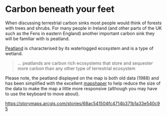 # Carbon beneath your feet

When discussing terrestrial carbon sinks most people would think of forests 
with trees and shrubs. For many people in Ireland (and other parts of the UK
such as the Fens in eastern England) another important carbon sink they will be 
familiar with is peatland. 

[Peatland](https://peatlands.org/peatlands/what-are-peatlands/) is characterised by its
waterlogged ecosystem and is a type of wetland.

 > ... peatlands are carbon rich ecosystems that store and sequester more carbon than any other type of terrestrial ecosystem

Please note, the peatland displayed on the map is both old data (1988) and has been 
simplified with the excellent [mapshaper](https://mapshaper.org/) to help reduce the 
size of the data to make the map a little more responsive (although you may have to use 
the keyboard to move about).


https://storymaps.arcgis.com/stories/68ac541504fc4714b371b1a33e540c95